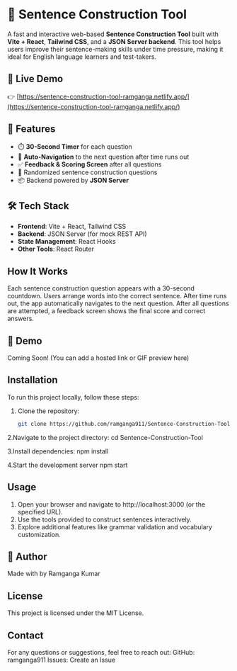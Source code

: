 # 🧠 Sentence Construction Tool

A fast and interactive web-based **Sentence Construction Tool** built with **Vite + React**, **Tailwind CSS**, and a **JSON Server backend**. This tool helps users improve their sentence-making skills under time pressure, making it ideal for English language learners and test-takers.

## 🔗 Live Demo

👉 [https://sentence-construction-tool-ramganga.netlify.app/](https://sentence-construction-tool-ramganga.netlify.app/)

## 🚀 Features

- ⏱️ **30-Second Timer** for each question
- 🔁 **Auto-Navigation** to the next question after time runs out
- ✅ **Feedback & Scoring Screen** after all questions
- 🎯 Randomized sentence construction questions
- 📦 Backend powered by **JSON Server**

## 🛠️ Tech Stack

- **Frontend**: Vite + React, Tailwind CSS
- **Backend**: JSON Server (for mock REST API)
- **State Management**: React Hooks
- **Other Tools**: React Router

## How It Works
Each sentence construction question appears with a 30-second countdown.
Users arrange words into the correct sentence.
After time runs out, the app automatically navigates to the next question.
After all questions are attempted, a feedback screen shows the final score and correct answers.

## 📸 Demo

Coming Soon! (You can add a hosted link or GIF preview here)

## Installation

To run this project locally, follow these steps:

1. Clone the repository:
   ```bash
   git clone https://github.com/ramganga911/Sentence-Construction-Tool.git
2.Navigate to the project directory:
  cd Sentence-Construction-Tool

3.Install dependencies:
  npm install

4.Start the development server
  npm start
  
## Usage
1. Open your browser and navigate to http://localhost:3000 (or the specified URL).
2. Use the tools provided to construct sentences interactively.
3. Explore additional features like grammar validation and vocabulary customization.
   
## 🙌 Author
Made with by Ramganga Kumar

## License 
This project is licensed under the MIT License.
## Contact
For any questions or suggestions, feel free to reach out:
GitHub: ramganga911
Issues: Create an Issue

